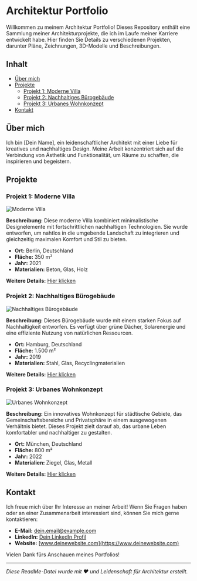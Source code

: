 # Architektur Portfolio

Willkommen zu meinem Architektur Portfolio! Dieses Repository enthält eine Sammlung meiner Architekturprojekte, die ich im Laufe meiner Karriere entwickelt habe. Hier finden Sie Details zu verschiedenen Projekten, darunter Pläne, Zeichnungen, 3D-Modelle und Beschreibungen.

## Inhalt

- [Über mich](#über-mich)
- [Projekte](#projekte)
  - [Projekt 1: Moderne Villa](#projekt-1-moderne-villa)
  - [Projekt 2: Nachhaltiges Bürogebäude](#projekt-2-nachhaltiges-bürogebäude)
  - [Projekt 3: Urbanes Wohnkonzept](#projekt-3-urbanes-wohnkonzept)
- [Kontakt](#kontakt)

## Über mich

Ich bin [Dein Name], ein leidenschaftlicher Architekt mit einer Liebe für kreatives und nachhaltiges Design. Meine Arbeit konzentriert sich auf die Verbindung von Ästhetik und Funktionalität, um Räume zu schaffen, die inspirieren und begeistern.

## Projekte

### Projekt 1: Moderne Villa

![Moderne Villa](path/to/villa-image.jpg)

**Beschreibung:**
Diese moderne Villa kombiniert minimalistische Designelemente mit fortschrittlichen nachhaltigen Technologien. Sie wurde entworfen, um nahtlos in die umgebende Landschaft zu integrieren und gleichzeitig maximalen Komfort und Stil zu bieten.

- **Ort:** Berlin, Deutschland
- **Fläche:** 350 m²
- **Jahr:** 2021
- **Materialien:** Beton, Glas, Holz

**Weitere Details:** [Hier klicken](path/to/project1-details.md)

### Projekt 2: Nachhaltiges Bürogebäude

![Nachhaltiges Bürogebäude](path/to/office-image.jpg)

**Beschreibung:**
Dieses Bürogebäude wurde mit einem starken Fokus auf Nachhaltigkeit entworfen. Es verfügt über grüne Dächer, Solarenergie und eine effiziente Nutzung von natürlichen Ressourcen.

- **Ort:** Hamburg, Deutschland
- **Fläche:** 1.500 m²
- **Jahr:** 2019
- **Materialien:** Stahl, Glas, Recyclingmaterialien

**Weitere Details:** [Hier klicken](path/to/project2-details.md)

### Projekt 3: Urbanes Wohnkonzept

![Urbanes Wohnkonzept](path/to/urban-living-image.jpg)

**Beschreibung:**
Ein innovatives Wohnkonzept für städtische Gebiete, das Gemeinschaftsbereiche und Privatsphäre in einem ausgewogenen Verhältnis bietet. Dieses Projekt zielt darauf ab, das urbane Leben komfortabler und nachhaltiger zu gestalten.

- **Ort:** München, Deutschland
- **Fläche:** 800 m²
- **Jahr:** 2022
- **Materialien:** Ziegel, Glas, Metall

**Weitere Details:** [Hier klicken](path/to/project3-details.md)

## Kontakt

Ich freue mich über Ihr Interesse an meiner Arbeit! Wenn Sie Fragen haben oder an einer Zusammenarbeit interessiert sind, können Sie mich gerne kontaktieren:

- **E-Mail:** [dein.email@example.com](mailto:dein.email@example.com)
- **LinkedIn:** [Dein LinkedIn Profil](https://www.linkedin.com/in/deinprofil)
- **Website:** [www.deinewebsite.com](https://www.deinewebsite.com)

Vielen Dank fürs Anschauen meines Portfolios!

---

*Diese ReadMe-Datei wurde mit ❤️ und Leidenschaft für Architektur erstellt.*
